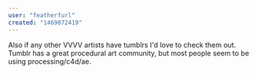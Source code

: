 ```yaml
---
user: "featherfurl"
created: "1469072419"
---
```


Also if any other VVVV artists have tumblrs I'd love to check them out. Tumblr has a great procedural art community, but most people seem to be using processing/c4d/ae.
